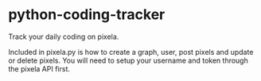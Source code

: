 # python-coding-tracker
Track your daily coding on pixela.

Included in pixela.py is how to create a graph, user, post pixels and update or delete pixels. You will need to setup your username and token through the pixela API first.
